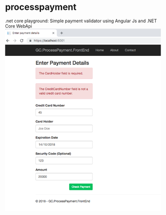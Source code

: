 # processpayment
.net core playground: Simple payment validator using Angular Js and .NET Core WebApi
![Print Screen](https://raw.githubusercontent.com/bogdanmarin/processpayment/master/Screen%20Shot%202018-10-13%20at%2016.15.18.png)
